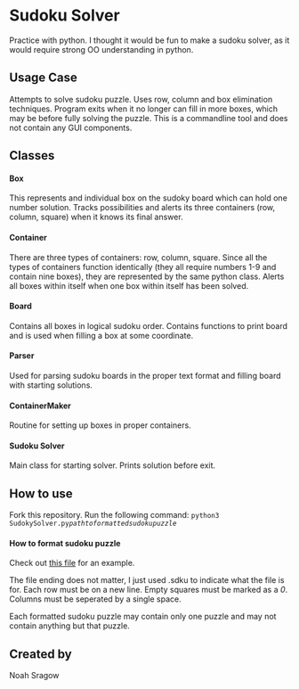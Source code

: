 # Sudoku Solver

Practice with python.
I thought it would be fun to make a sudoku solver, as it would require strong OO understanding in python.


## Usage Case
Attempts to solve sudoku puzzle. Uses row, column and box elimination techniques. Program exits when it no longer can fill in more boxes, which may be before fully solving the puzzle.
This is a commandline tool and does not contain any GUI components.


## Classes

#### Box
This represents and individual box on the sudoky board which can hold one number solution.
Tracks possibilities and alerts its three containers (row, column, square) when it knows its final answer.

#### Container
There are three types of containers: row, column, square.
Since all the types of containers function identically (they all require numbers 1-9 and contain nine boxes), they are represented by the same python class.
Alerts all boxes within itself when one box within itself has been solved.

#### Board
Contains all boxes in logical sudoku order. Contains functions to print board and is used when filling a box at some coordinate.

#### Parser
Used for parsing sudoku boards in the proper text format and filling board with starting solutions.

#### ContainerMaker
Routine for setting up boxes in proper containers.

#### Sudoku Solver
Main class for starting solver. Prints solution before exit.

## How to use
Fork this repository.
Run the following command: 
  `python3 SudokySolver.py`_`pathtoformattedsudokupuzzle`_
  
#### How to format sudoku puzzle
Check out [this file][sudoku example] for an example.

The file ending does not matter, I just used .sdku to indicate what the file is for.
Each row must be on a new line.
Empty squares must be marked as a _0_.
Columns must be seperated by a single space.

Each formatted sudoku puzzle may contain only one puzzle and may not contain anything but that puzzle.

## Created by
Noah Sragow


[sudoku example]: https://github.com/nsragow/sudoku_solver/blob/master/practice1.sdku
